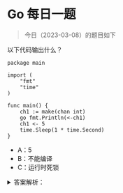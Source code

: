 # Go 每日一题

> 今日（2023-03-08）的题目如下

以下代码输出什么？

```golang
package main

import (
    "fmt"
    "time"
)

func main() {
    ch1 := make(chan int)
    go fmt.Println(<-ch1)
    ch1 <- 5
    time.Sleep(1 * time.Second)
}
```

- A：5
- B：不能编译
- C：运行时死锁

<details>
<summary>答案解析：</summary>
<div>

这是 [Go语言爱好者周刊第 78 期](https://mp.weixin.qq.com/s/kma8hvdLVPIkZnKw_MaSKg) 的一道题。当时正确率有点低，才 35%，可见不少人的基础还是不扎实。

此题如果改为这样：

```golang
package main

import (
	"fmt"
	"time"
)

func main() {
	ch1 := make(chan int)
  go func(){
    fmt.Println(<-ch1)
  }()
	ch1 <- 5
	time.Sleep(1 * time.Second)
}
```

结果就是 A 了。对比下你能知道原因了吧！

在 Go 语言规范中，关于 go 语句有这么一句描述：

> `GoStmt = "go" Expression .`
>
> The expression must be a function or method call; it cannot be parenthesized. Calls of built-in functions are restricted as for [expression statements](https://docs.studygolang.com/ref/spec#Expression_statements).
> 
> The function value and parameters are [evaluated as usual](https://docs.studygolang.com/ref/spec#Calls) in the calling goroutine, but unlike with a regular call, program execution does not wait for the invoked function to complete.

这里说明，go 语句后面的函数调用，其参数会先求值，这和普通的函数调用求值一样。在规范中[调用部分](https://docs.studygolang.com/ref/spec#Calls)是这样描述的：

> Given an expression `f` of function type `F`,
> 
> `f(a1, a2, … an)`
> calls f with arguments a1, a2, … an. Except for one special case, arguments must be single-valued expressions [assignable](https://docs.studygolang.com/ref/spec#Assignability) to the parameter types of F and are evaluated before the function is called.

大意思是说，函数调用之前，实参就被求值好了。

因此这道题目 `go fmt.Println(<-ch1)` 语句中的 `<-ch1` 是在 main goroutine 中求值的。这相当于一个无缓冲的 chan，发送和接收操作都在一个 goroutine 中（main goroutine）进行，因此造成死锁。

更进一步，大家可以通过汇编看看上面两种方式的不同。

此外，defer 语句也要注意。比如下面的做法是不对的：

```golang
defer recover()
```

而应该使用这样的方式：

```golang
defer func() {
  recover()
}()
```

答案解析来自：[https://polarisxu.studygolang.com/posts/go/action/weekly-question-78/](https://polarisxu.studygolang.com/posts/go/action/weekly-question-78/)。


所以，本题的答案是: C

```
fatal error: all goroutines are asleep - deadlock!

goroutine 1 [chan receive]:
main.main()
        /Users/robert/Dev/golang/golang_study/daily/2023/03/08/main.go:10 +0x3e
exit status 2
```

</div>
</details>
